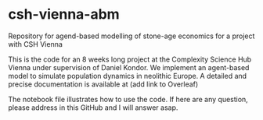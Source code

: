 # csh-vienna-abm
Repository for agend-based modelling of stone-age economics for a project with CSH Vienna

This is the code for an 8 weeks long project at the Complexity Science Hub Vienna under supervision of Daniel Kondor. 
We implement an agent-based model to simulate population dynamics in neolithic Europe. A detailed and precise documentation is available at (add link to Overleaf)

The notebook file illustrates how to use the code. If here are any question, please address in this GitHub and I will answer asap.
